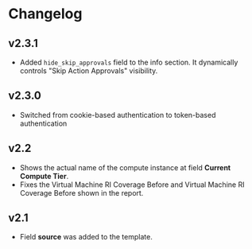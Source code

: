 # Changelog

## v2.3.1

- Added `hide_skip_approvals` field to the info section. It dynamically controls "Skip Action Approvals" visibility.

## v2.3.0

- Switched from cookie-based authentication to token-based authentication

## v2.2

- Shows the actual name of the compute instance at field **Current Compute Tier**.
- Fixes the Virtual Machine RI Coverage Before and Virtual Machine RI Coverage Before shown in the report.

## v2.1

- Field **source** was added to the template.
